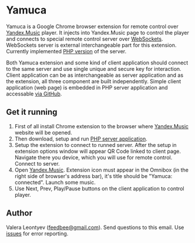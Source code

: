 Yamuca
======

Yamuca is a Google Chrome browser extension for remote control over [Yandex.Music](http://music.yandex.ru/) player. It injects into Yandex.Music page to control the player and connects to special remote control server over [WebSockets](https://developer.mozilla.org/en/docs/WebSockets). WebSockets server is external interchangeable part for this extension. Currently implemented [PHP version](https://github.com/feedbee/yamuca-server-php) of the server.

Both Yamuca extension and some kind of client application should connect to the same server and use single unique and secure key for interaction. Client application can be as interchangeable as server application and as the extension, all three component are built independently. Simple client application (web page) is embedded in PHP server application and accessable [via GitHub](http://feedbee.github.io/yamuca-server-php/controller.html).

Get it running
--------------

1. First of all install Chrome extension to the browser where [Yandex.Music](http://music.yandex.ru/) website will be opened.
2. Then download, setup and run [PHP server application](https://github.com/feedbee/yamuca-server-php).
3. Setup the extension to connect to runned server. After the setup in extension options window will appear QR Code linked to client page. Navigate there you device, which you will use for remote control. Connect to server.
4. Open [Yandex.Music](http://music.yandex.ru/). Extension icon must appear in the Omnibox (in the right side of browser's address bar), it's title should be "Yamuca: connected". Launch some music.
5. Use Next, Prev, Play/Pause buttons on the client application to control player.

Author
------
Valera Leontyev (feedbee@gmail.com).
Send questions to this email. Use [issues](https://github.com/feedbee/yamuca-chrome-ext/issues) for error reporting.